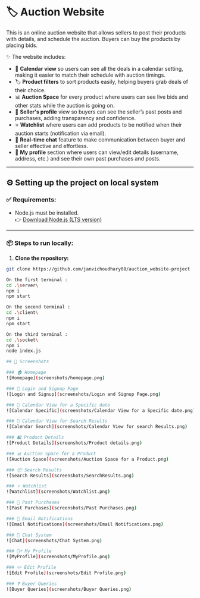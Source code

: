 # 🏷️ **Auction Website**

This is an online auction website that allows sellers to post their products with details, and schedule the auction. Buyers can buy the products by placing bids.

✨ The website includes:

- 📅 **Calendar view** so users can see all the deals in a calendar setting, making it easier to match their schedule with auction timings.
- 🏷️ **Product filters** to sort products easily, helping buyers grab deals of their choice.
- 📊 **Auction Space** for every product where users can see live bids and other stats while the auction is going on.
- 👤 **Seller's profile** view so buyers can see the seller’s past posts and purchases, adding transparency and confidence.
- ⭐ **Watchlist** where users can add products to be notified when their auction starts (notification via email).
- 💬 **Real-time chat** feature to make communication between buyer and seller effective and effortless.
- 🙍 **My profile** section where users can view/edit details (username, address, etc.) and see their own past purchases and posts.

---

## ⚙️ **Setting up the project on local system**

### ✅ **Requirements:**
- Node.js must be installed.  
  👉 [Download Node.js (LTS version)](https://nodejs.org/en/download/)

---

### 📦 **Steps to run locally:**

1. **Clone the repository:**
```bash
git clone https://github.com/janvichoudhary08/auction_website-project

On the first terminal :
cd .\server\
npm i
npm start

On the second terminal :
cd .\client\ 
npm i
npm start

On the third terminal :
cd .\socket\ 
npm i
node index.js

## 📸 Screenshots

### 🏠 Homepage
![Homepage](screenshots/homepage.png)

### 🔐 Login and Signup Page
![Login and Signup](screenshots/Login and Signup Page.png)

### 📅 Calendar View for a Specific date
![Calendar Specific](screenshots/Calendar View for a Specific date.png)

### 📅 Calendar View for Search Results
![Calendar Search](screenshots/Calendar View for search Results.png)

### 🛍️ Product Details
![Product Details](screenshots/Product details.png)

### 📊 Auction Space for a Product
![Auction Space](screenshots/Auction Space for a Product.png)

### 📦 Search Results
![Search Results](screenshots/SearchResults.png)

### ⭐ Watchlist
![Watchlist](screenshots/Watchlist.png)

### 🛒 Past Purchases
![Past Purchases](screenshots/Past Purchases.png)

### 📧 Email Notifications
![Email Notifications](screenshots/Email Notifications.png)

### 💬 Chat System
![Chat](screenshots/Chat System.png)

### 🙍‍♂️ My Profile
![MyProfile](screenshots/MyProfile.png)

### ✏️ Edit Profile
![Edit Profile](screenshots/Edit Profile.png)

### ❓ Buyer Queries
![Buyer Queries](screenshots/Buyer Queries.png)

